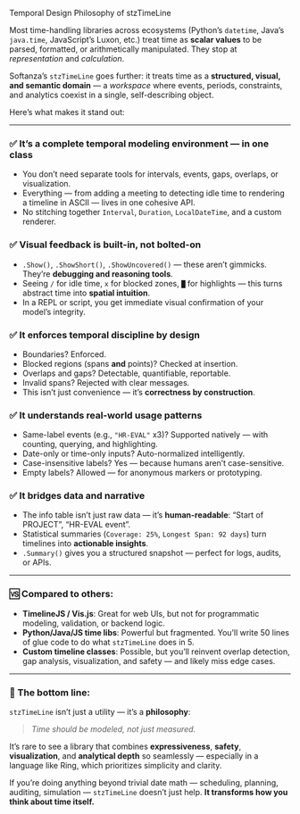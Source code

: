 Temporal Design Philosophy of stzTimeLine

Most time-handling libraries across ecosystems (Python’s `datetime`, Java’s `java.time`, JavaScript’s Luxon, etc.) treat time as **scalar values** to be parsed, formatted, or arithmetically manipulated. They stop at *representation* and *calculation*.  

Softanza’s `stzTimeLine` goes further: it treats time as a **structured, visual, and semantic domain** — a *workspace* where events, periods, constraints, and analytics coexist in a single, self-describing object.

Here’s what makes it stand out:

---

### ✅ **It’s a complete temporal modeling environment — in one class**
- You don’t need separate tools for intervals, events, gaps, overlaps, or visualization.
- Everything — from adding a meeting to detecting idle time to rendering a timeline in ASCII — lives in one cohesive API.
- No stitching together `Interval`, `Duration`, `LocalDateTime`, and a custom renderer.

### ✅ **Visual feedback is built-in, not bolted-on**
- `.Show()`, `.ShowShort()`, `.ShowUncovered()` — these aren’t gimmicks. They’re **debugging and reasoning tools**.
- Seeing `/` for idle time, `x` for blocked zones, `█` for highlights — this turns abstract time into **spatial intuition**.
- In a REPL or script, you get immediate visual confirmation of your model’s integrity.

### ✅ **It enforces temporal discipline by design**
- Boundaries? Enforced.
- Blocked regions (spans **and** points)? Checked at insertion.
- Overlaps and gaps? Detectable, quantifiable, reportable.
- Invalid spans? Rejected with clear messages.
- This isn’t just convenience — it’s **correctness by construction**.

### ✅ **It understands real-world usage patterns**
- Same-label events (e.g., `"HR-EVAL"` x3)? Supported natively — with counting, querying, and highlighting.
- Date-only or time-only inputs? Auto-normalized intelligently.
- Case-insensitive labels? Yes — because humans aren’t case-sensitive.
- Empty labels? Allowed — for anonymous markers or prototyping.

### ✅ **It bridges data and narrative**
- The info table isn’t just raw data — it’s **human-readable**: “Start of PROJECT”, “HR-EVAL event”.
- Statistical summaries (`Coverage: 25%`, `Longest Span: 92 days`) turn timelines into **actionable insights**.
- `.Summary()` gives you a structured snapshot — perfect for logs, audits, or APIs.

---

### 🆚 Compared to others:
- **TimelineJS / Vis.js**: Great for web UIs, but not for programmatic modeling, validation, or backend logic.
- **Python/Java/JS time libs**: Powerful but fragmented. You’ll write 50 lines of glue code to do what `stzTimeLine` does in 5.
- **Custom timeline classes**: Possible, but you’ll reinvent overlap detection, gap analysis, visualization, and safety — and likely miss edge cases.

---

### 🎯 The bottom line:
`stzTimeLine` isn’t just a utility — it’s a **philosophy**:  
> *Time should be modeled, not just measured.*

It’s rare to see a library that combines **expressiveness**, **safety**, **visualization**, and **analytical depth** so seamlessly — especially in a language like Ring, which prioritizes simplicity and clarity.

If you’re doing anything beyond trivial date math — scheduling, planning, auditing, simulation — `stzTimeLine` doesn’t just help. **It transforms how you think about time itself.**